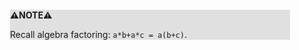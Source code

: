 <div style="margin:2em; background-color: #e0e0e0;">

<strong>⚠️NOTE️️️⚠️</strong>

Recall algebra factoring: `a*b+a*c = a(b+c)`.
</div>

